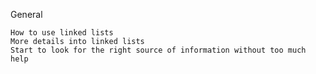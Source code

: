 General

    How to use linked lists
    More details into linked lists
    Start to look for the right source of information without too much help

